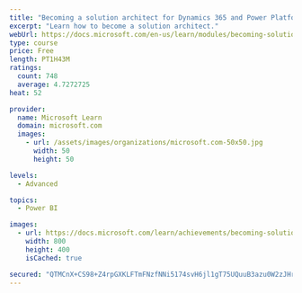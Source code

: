 ```yaml
---
title: "Becoming a solution architect for Dynamics 365 and Power Platform"
excerpt: "Learn how to become a solution architect."
webUrl: https://docs.microsoft.com/en-us/learn/modules/becoming-solution-architect/
type: course
price: Free
length: PT1H43M
ratings:
  count: 748
  average: 4.7272725
heat: 52

provider:
  name: Microsoft Learn
  domain: microsoft.com
  images:
    - url: /assets/images/organizations/microsoft.com-50x50.jpg
      width: 50
      height: 50

levels:
  - Advanced

topics:
  - Power BI

images:
  - url: https://docs.microsoft.com/learn/achievements/becoming-solution-architect-social.png
    width: 800
    height: 400
    isCached: true

secured: "QTMCnX+CS98+Z4rpGXKLFTmFNzfNNi5174svH6jl1gT75UQuuB3azu0W2zJHrhI0gxlKvJd9Zzuhoan/v0AQmkax06BqshLeEP154M5/ZQ8FRSU0Oy+XRx2/pgrC2RYfxRC859H0OCPjWM6qdF6+Cv1RLlBf9eTO1ojzheOW4ECKGY0W3dW19wYcVQK6v0bubFLfvpfd9Zb7Vvss1aDaSYTuSpCjAVvefrDmJdc0aL8a0v6ZlWfq0Ijnv7FiCB9Ak/2BSNFOcjU0uys9+iXhTF+DlIgR8PC3Udj/wW2TAGaxoM+thKW5U/r2H2L0czt6gMy7RZ7AHAuLKMbyf8ZcxGP3tvXucZZC0Y2AqDvyf47tL+bUTy9VY/p/yCkdiUbrkOXvCWkwLTsu2ULPovlavSSDHzPfi2BT5wmDgdFYEqU=;fUhVZ9Ss4eG1WmQHDokJRA=="
---
```


